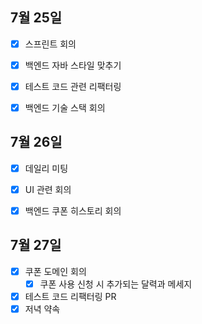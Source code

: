 ## 7월 25일

- [x] 스프린트 회의
- [x] 백엔드 자바 스타일 맞추기
- [x] 테스트 코드 관련 리팩터링
- [x] 백엔드 기술 스택 회의



## 7월 26일

- [x] 데일리 미팅
- [x] UI 관련 회의
- [x] 백엔드 쿠폰 히스토리 회의



## 7월 27일

- [x] 쿠폰 도메인 회의
  - [x] 쿠폰 사용 신청 시 추가되는 달력과 메세지
- [x] 테스트 코드 리팩터링 PR
- [x] 저녁 약속